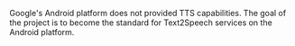 Google's Android platform does not provided TTS capabilities.  The goal of the project is to become the standard for Text2Speech services on the Android platform.